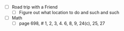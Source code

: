 - [ ] Road trip with a Friend
	- [ ] Figure out what location to do and such and such
- [ ] Math
	- [ ] page 698, # 1, 2, 3, 4. 6, 8, 9, 24(c), 25, 27
